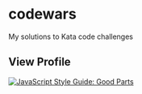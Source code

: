 # codewars

My solutions to Kata code challenges

## View Profile

[![JavaScript Style Guide: Good Parts](https://www.codewars.com/users/Xplor8r/badges/large)](https://www.codewars.com/users/Xplor8r "JavaScript The Good Parts")

